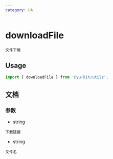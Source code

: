 ```yaml
---
category: UA
---
```


# downloadFile

    文件下载

## Usage

```ts
import { downloadFile } from '@yu-kit/utils';
```

## 文档

### 参数

- string

```
下载链接
```

- string

```
文件名
```
